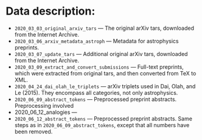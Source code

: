 
# Data description:

- `2020_03_03_original_arxiv_tars` — The original arXiv tars, downloaded from the Internet Archive.
- `2020_03_06_arxiv_metadata_astroph` — Metadata for astrophysics preprints. 
- `2020_03_07_update_tars` — Additional original arXiv tars, downloaded from the Internet Archive. 
- `2020_03_09_extract_and_convert_submissions` — Full-text preprints, which were extracted from original tars, and then converted from TeX to XML.
- `2020_04_24_dai_olah_le_triplets` — arXiv triplets used in Dai, Olah, and Le (2015). They encompass all categories, not only astrophysics.
- `2020_06_09_abstract_tokens` — Preprocessed preprint abstracts. Preprocessing involved 
- 2020_06_12_analogies — 
- `2020_06_12_abstract_tokens` — Preprocessed preprint abstracts. Same steps as in `2020_06_09_abstract_tokens`, except that all numbers have been removed. 
